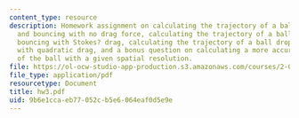 ```yaml
---
content_type: resource
description: Homework assignment on calculating the trajectory of a ball dropping
  and bouncing with no drag force, calculating the trajectory of a ball dropping and
  bouncing with Stokes? drag, calculating the trajectory of a ball dropping and bouncing
  with quadratic drag, and a bonus question on calculating a more accurate trajectory
  of the ball with a given spatial resolution.
file: https://ol-ocw-studio-app-production.s3.amazonaws.com/courses/2-003j-dynamics-and-control-i-fall-2007/9b6e1ccaeb77052cb5e6064eaf0d5e9e_hw3.pdf
file_type: application/pdf
resourcetype: Document
title: hw3.pdf
uid: 9b6e1cca-eb77-052c-b5e6-064eaf0d5e9e
---
```

